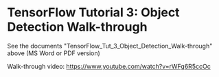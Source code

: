 # TensorFlow Tutorial 3: Object Detection Walk-through

See the documents "TensorFlow_Tut_3_Object_Detection_Walk-through" above (MS Word or PDF version)

Walk-through video:
https://www.youtube.com/watch?v=rWFg6R5ccOc
